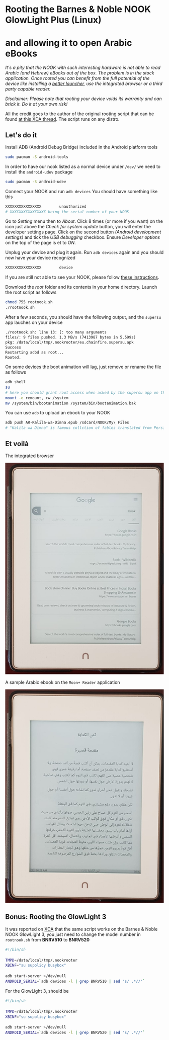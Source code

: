 # Rooting the Barnes & Noble NOOK GlowLight Plus (Linux)
# and allowing it to open Arabic eBooks

*It's a pity that the NOOK with such interesting hardware is not able to read Arabic (and Hebrew) eBooks out of the box. The problem is in the stock application. Once rooted you can benefit from the full potential of the device like installing a [better launcher](https://kisslauncher.com/), use the integrated browser or a third party capable reader.*

*Disclaimer: Please note that rooting your device voids its warranty and can brick it. Do it at your own risk!*

All the credit goes to the author of the original rooting script that can be found [at this XDA thread](https://is.gd/Om4KCW). The script runs on any distro.

## Let's do it

Install ADB (Android Debug Bridge) included in the Android platform tools
````bash
sudo pacman -S android-tools
````
In order to have our nook listed as a normal device under ``/dev/`` we need to install the ``android-udev`` package
````bash
sudo pacman -S android-udev
````
Connect your NOOK and run ``adb devices``
You should have something like this
````bash
XXXXXXXXXXXXXXXX        unauthorized
# XXXXXXXXXXXXXXXX being the serial number of your NOOK
````
Go to *Setting* menu then to *About*. Click 8 times (or more if you want) on the icon just above the *Check for system update* button, you will enter the developer settings page. Click on the second button *(Android development settings)* and tick the *USB debugging* checkbox. Ensure *Developer options* on the top of the page is et to *ON*.

Unplug your device and plug it again. Run ``adb devices`` again and you should now have your device recognized
````bash
XXXXXXXXXXXXXXXX        device
````
If you are still not able to see your NOOK, please follow [these instructions](https://wiki.archlinux.org/index.php/Android_Debug_Bridge).

Download the *root* folder and its contents in your home directory. Launch the root script as follows
````bash
chmod 755 rootnook.sh
./rootnook.sh
````
After a few seconds, you should have the following output, and the ``supersu`` app lauches on your device
````
./rootnook.sh: line 13: [: too many arguments
files/: 9 files pushed. 1.3 MB/s (7413987 bytes in 5.599s)
pkg: /data/local/tmp/.nookrooter/eu.chainfire.supersu.apk
Success
Restarting adbd as root...
Rooted.
````
On some devices the boot animation will lag, just remove or rename the file as follows
````bash
adb shell
su
# here you should grant root access when asked by the supersu app on the device
mount -o remount, rw /system
mv /system/bin/bootanimation /system/bin/bootanimation.bak
````
You can use ``adb`` to upload an ebook to your NOOK
````bash
adb push AR-Kalila-wa-Dimna.epub /sdcard/NOOK/My\ Files
# "Kalila wa Dimna" is famous collction of fables translated from Persian to Arabic in the eighth century
````
## Et voilà

The integrated browser

![Browser view](/images/im-a.jpg)

A sample Arabic ebook on the ``Moon+ Reader`` application

![Browser view](/images/im-b.jpg)
## Bonus: Rooting the GlowLight 3
It was reported on [XDA](https://forum.xda-developers.com/nook-touch/general/how-to-root-set-nook-glowlight-3-t3802331) that the same script works on the Barnes & Noble NOOK GlowLight 3, you just need to change the model number in ``rootnook.sh`` from **BNRV510** to **BNRV520**

````bash
#!/bin/sh

TMPD=/data/local/tmp/.nookrooter
XBINF="su supolicy busybox"

adb start-server >/dev/null
ANDROID_SERIAL=`adb devices -l | grep BNRV510 | sed 's/ .*//'`
````
For the GlowLight 3, should be
````bash
#!/bin/sh

TMPD=/data/local/tmp/.nookrooter
XBINF="su supolicy busybox"

adb start-server >/dev/null
ANDROID_SERIAL=`adb devices -l | grep BNRV520 | sed 's/ .*//'`
````
